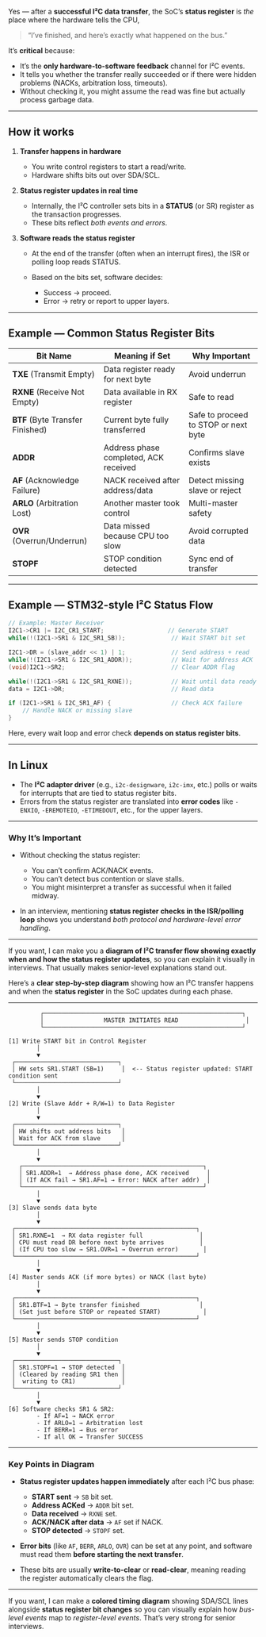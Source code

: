 Yes — after a **successful I²C data transfer**, the SoC’s **status register** is *the* place where the hardware tells the CPU,

> “I’ve finished, and here’s exactly what happened on the bus.”

It’s **critical** because:

* It’s the **only hardware-to-software feedback** channel for I²C events.
* It tells you whether the transfer really succeeded or if there were hidden problems (NACKs, arbitration loss, timeouts).
* Without checking it, you might assume the read was fine but actually process garbage data.

---

## **How it works**

1. **Transfer happens in hardware**

   * You write control registers to start a read/write.
   * Hardware shifts bits out over SDA/SCL.

2. **Status register updates in real time**

   * Internally, the I²C controller sets bits in a **STATUS** (or SR) register as the transaction progresses.
   * These bits reflect *both events and errors*.

3. **Software reads the status register**

   * At the end of the transfer (often when an interrupt fires), the ISR or polling loop reads STATUS.
   * Based on the bits set, software decides:

     * Success → proceed.
     * Error → retry or report to upper layers.

---

## **Example — Common Status Register Bits**

| Bit Name                         | Meaning if Set                        | Why Important                        |
| -------------------------------- | ------------------------------------- | ------------------------------------ |
| **TXE** (Transmit Empty)         | Data register ready for next byte     | Avoid underrun                       |
| **RXNE** (Receive Not Empty)     | Data available in RX register         | Safe to read                         |
| **BTF** (Byte Transfer Finished) | Current byte fully transferred        | Safe to proceed to STOP or next byte |
| **ADDR**                         | Address phase completed, ACK received | Confirms slave exists                |
| **AF** (Acknowledge Failure)     | NACK received after address/data      | Detect missing slave or reject       |
| **ARLO** (Arbitration Lost)      | Another master took control           | Multi-master safety                  |
| **OVR** (Overrun/Underrun)       | Data missed because CPU too slow      | Avoid corrupted data                 |
| **STOPF**                        | STOP condition detected               | Sync end of transfer                 |

---

## **Example — STM32-style I²C Status Flow**

```c
// Example: Master Receiver
I2C1->CR1 |= I2C_CR1_START;                  // Generate START
while(!(I2C1->SR1 & I2C_SR1_SB));             // Wait START bit set

I2C1->DR = (slave_addr << 1) | 1;             // Send address + read
while(!(I2C1->SR1 & I2C_SR1_ADDR));           // Wait for address ACK
(void)I2C1->SR2;                              // Clear ADDR flag

while(!(I2C1->SR1 & I2C_SR1_RXNE));           // Wait until data ready
data = I2C1->DR;                              // Read data

if (I2C1->SR1 & I2C_SR1_AF) {                 // Check ACK failure
    // Handle NACK or missing slave
}
```

Here, every wait loop and error check **depends on status register bits**.

---

## **In Linux**

* The **I²C adapter driver** (e.g., `i2c-designware`, `i2c-imx`, etc.) polls or waits for interrupts that are tied to status register bits.
* Errors from the status register are translated into **error codes** like `-ENXIO`, `-EREMOTEIO`, `-ETIMEDOUT`, etc., for the upper layers.

---

### **Why It’s Important**

* Without checking the status register:

  * You can’t confirm ACK/NACK events.
  * You can’t detect bus contention or slave stalls.
  * You might misinterpret a transfer as successful when it failed midway.
* In an interview, mentioning **status register checks in the ISR/polling loop** shows you understand *both protocol and hardware-level error handling*.

---

If you want, I can make you a **diagram of I²C transfer flow showing exactly when and how the status register updates**, so you can explain it visually in interviews. That usually makes senior-level explanations stand out.



Here’s a **clear step-by-step diagram** showing how an I²C transfer happens and when the **status register** in the SoC updates during each phase.

---

```
         ┌────────────────────────────────────────────────────────┐
         │                 MASTER INITIATES READ                   │
         └────────────────────────────────────────────────────────┘

[1] Write START bit in Control Register
        │
        ▼
 ┌─────────────────────────────┐
 │ HW sets SR1.START (SB=1)     │  <-- Status register updated: START condition sent
 └─────────────────────────────┘
        │
        ▼
[2] Write (Slave Addr + R/W=1) to Data Register
        │
        ▼
 ┌─────────────────────────────┐
 │ HW shifts out address bits   │
 │ Wait for ACK from slave      │
 └─────────────────────────────┘
        │
        ▼
   ┌───────────────────────────────────────────────────┐
   │ SR1.ADDR=1  → Address phase done, ACK received     │
   │ (If ACK fail → SR1.AF=1 → Error: NACK after addr)  │
   └───────────────────────────────────────────────────┘
        │
        ▼
[3] Slave sends data byte
        │
        ▼
 ┌───────────────────────────────────────────────────┐
 │ SR1.RXNE=1  → RX data register full                │
 │ CPU must read DR before next byte arrives          │
 │ (If CPU too slow → SR1.OVR=1 → Overrun error)       │
 └───────────────────────────────────────────────────┘
        │
        ▼
[4] Master sends ACK (if more bytes) or NACK (last byte)
        │
        ▼
 ┌───────────────────────────────────────────────────┐
 │ SR1.BTF=1 → Byte transfer finished                 │
 │ (Set just before STOP or repeated START)            │
 └───────────────────────────────────────────────────┘
        │
        ▼
[5] Master sends STOP condition
        │
        ▼
 ┌─────────────────────────────┐
 │ SR1.STOPF=1 → STOP detected  │
 │ (Cleared by reading SR1 then │
 │  writing to CR1)             │
 └─────────────────────────────┘
        │
        ▼
[6] Software checks SR1 & SR2:
        - If AF=1 → NACK error
        - If ARLO=1 → Arbitration lost
        - If BERR=1 → Bus error
        - If all OK → Transfer SUCCESS
```

---

### **Key Points in Diagram**

* **Status register updates happen immediately** after each I²C bus phase:

  * **START sent** → `SB` bit set.
  * **Address ACKed** → `ADDR` bit set.
  * **Data received** → `RXNE` set.
  * **ACK/NACK after data** → `AF` set if NACK.
  * **STOP detected** → `STOPF` set.
* **Error bits** (like `AF`, `BERR`, `ARLO`, `OVR`) can be set at any point, and software must read them **before starting the next transfer**.
* These bits are usually **write-to-clear** or **read-clear**, meaning reading the register automatically clears the flag.

---

If you want, I can make a **colored timing diagram** showing SDA/SCL lines alongside **status register bit changes** so you can visually explain how *bus-level events* map to *register-level events*. That’s very strong for senior interviews.
